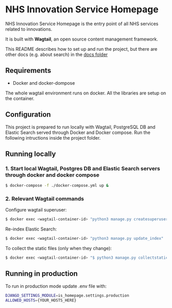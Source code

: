 # NHS Innovation Service Homepage
NHS Innovation Service Homepage is the entry point of all NHS services related to innovations.

It is built with **Wagtail**, an open source content management framework.

This README describes how to set up and run the project, but there are other docs (e.g. about search) in the [docs folder](./docs)

## Requirements

- Docker and docker-dompose

The whole wagtail environment runs on docker. All the libraries are setup on the container.

## Configuration
This project is prepared to run locally with Wagtail, PostgreSQL DB and Elastic Search served through Docker and Docker compose. Run the following intructions inside the project folder.

## Running locally
### 1. Start local Wagtail, Postgres DB and Elastic Search servers through docker and docker compose
```bash
$ docker-compose -f ./docker-compose.yml up &
```

### 2. Relevant Wagtail commands
Configure wagtail superuser:
``` bash
$ docker exec <wagtail-container-id> "python3 manage.py createsuperuser"
```

Re-index Elastic Search:
``` bash
$ docker exec <wagtail-container-id> "python3 manage.py update_index"
```

To collect the static files (only when they change):
``` bash
$ docker exec <wagtail-container-id> "$ python3 manage.py collectstatic --clear --noinput && python3 manage.py comprress"
```

## Running in production
To run in production mode update .env file with:
```bash
DJANGO_SETTINGS_MODULE=is_homepage.settings.production
ALLOWED_HOSTS={YOUR_HOSTS_HERE}
```
